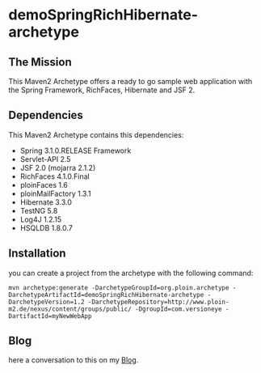 # demoSpringRichHibernate-archetype

## The Mission

This Maven2 Archetype offers a ready to go sample web application with the Spring Framework, RichFaces, Hibernate and JSF 2. 

## Dependencies

This Maven2 Archetype contains this dependencies: 

*  Spring 3.1.0.RELEASE Framework
*  Servlet-API 2.5
*  JSF 2.0 (mojarra 2.1.2)
*  RichFaces 4.1.0.Final
*  ploinFaces 1.6
*  ploinMailFactory 1.3.1
*  Hibernate 3.3.0
*  TestNG 5.8
*  Log4J 1.2.15
*  HSQLDB 1.8.0.7

## Installation 

you can create a project from the archetype with the following command:

`mvn archetype:generate -DarchetypeGroupId=org.ploin.archetype -DarchetypeArtifactId=demoSpringRichHibernate-archetype -DarchetypeVersion=1.2 -DarchetypeRepository=http://www.ploin-m2.de/nexus/content/groups/public/ -DgroupId=com.versioneye -DartifactId=myNewWebApp`

## Blog

here a conversation to this on my [Blog](http://robert-reiz.com/2012/02/18/archetype-richfaces-4-1-0-final-spring-3-1-0-release-hibernate-3-3-0/). 